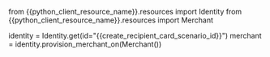 from {{python_client_resource_name}}.resources import Identity
from {{python_client_resource_name}}.resources import Merchant

identity = Identity.get(id="{{create_recipient_card_scenario_id}}")
merchant = identity.provision_merchant_on(Merchant())
